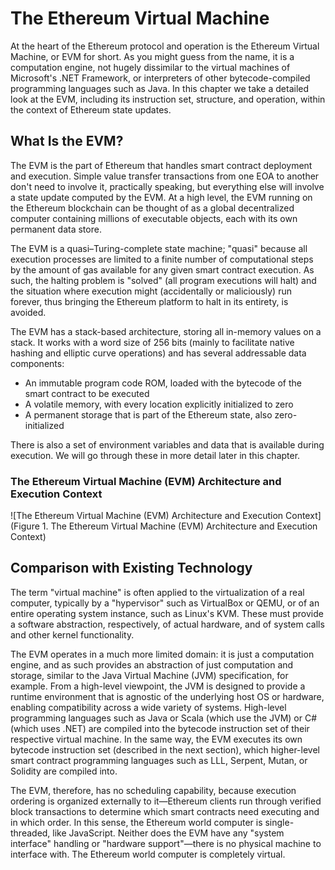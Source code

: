 # The Ethereum Virtual Machine

At the heart of the Ethereum protocol and operation is the Ethereum Virtual Machine, or EVM for short. As you might guess from the name, it is a computation engine, not hugely dissimilar to the virtual machines of Microsoft's .NET Framework, or interpreters of other bytecode-compiled programming languages such as Java. In this chapter we take a detailed look at the EVM, including its instruction set, structure, and operation, within the context of Ethereum state updates.

## What Is the EVM?

The EVM is the part of Ethereum that handles smart contract deployment and execution. Simple value transfer transactions from one EOA to another don't need to involve it, practically speaking, but everything else will involve a state update computed by the EVM. At a high level, the EVM running on the Ethereum blockchain can be thought of as a global decentralized computer containing millions of executable objects, each with its own permanent data store.

The EVM is a quasi–Turing-complete state machine; "quasi" because all execution processes are limited to a finite number of computational steps by the amount of gas available for any given smart contract execution. As such, the halting problem is "solved" (all program executions will halt) and the situation where execution might (accidentally or maliciously) run forever, thus bringing the Ethereum platform to halt in its entirety, is avoided.

The EVM has a stack-based architecture, storing all in-memory values on a stack. It works with a word size of 256 bits (mainly to facilitate native hashing and elliptic curve operations) and has several addressable data components:

- An immutable program code ROM, loaded with the bytecode of the smart contract to be executed
- A volatile memory, with every location explicitly initialized to zero  
- A permanent storage that is part of the Ethereum state, also zero-initialized

There is also a set of environment variables and data that is available during execution. We will go through these in more detail later in this chapter.

### The Ethereum Virtual Machine (EVM) Architecture and Execution Context

![The Ethereum Virtual Machine (EVM) Architecture and Execution Context](Figure 1. The Ethereum Virtual Machine (EVM) Architecture and Execution Context)

## Comparison with Existing Technology

The term "virtual machine" is often applied to the virtualization of a real computer, typically by a "hypervisor" such as VirtualBox or QEMU, or of an entire operating system instance, such as Linux's KVM. These must provide a software abstraction, respectively, of actual hardware, and of system calls and other kernel functionality.

The EVM operates in a much more limited domain: it is just a computation engine, and as such provides an abstraction of just computation and storage, similar to the Java Virtual Machine (JVM) specification, for example. From a high-level viewpoint, the JVM is designed to provide a runtime environment that is agnostic of the underlying host OS or hardware, enabling compatibility across a wide variety of systems. High-level programming languages such as Java or Scala (which use the JVM) or C# (which uses .NET) are compiled into the bytecode instruction set of their respective virtual machine. In the same way, the EVM executes its own bytecode instruction set (described in the next section), which higher-level smart contract programming languages such as LLL, Serpent, Mutan, or Solidity are compiled into.

The EVM, therefore, has no scheduling capability, because execution ordering is organized externally to it—Ethereum clients run through verified block transactions to determine which smart contracts need executing and in which order. In this sense, the Ethereum world computer is single-threaded, like JavaScript. Neither does the EVM have any "system interface" handling or "hardware support"—there is no physical machine to interface with. The Ethereum world computer is completely virtual.